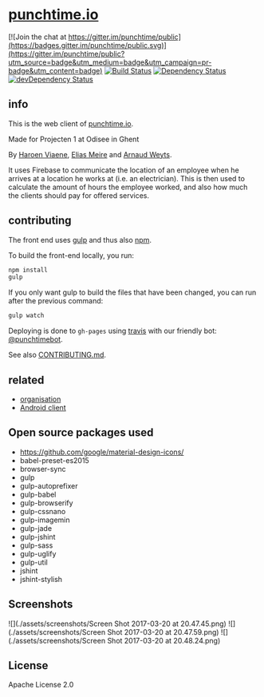 # [punchtime.io](https://punchtime.io)

[![Join the chat at https://gitter.im/punchtime/public](https://badges.gitter.im/punchtime/public.svg)](https://gitter.im/punchtime/public?utm_source=badge&utm_medium=badge&utm_campaign=pr-badge&utm_content=badge) [![Build Status](https://travis-ci.org/punchtime/web.svg?branch=master)](https://travis-ci.org/punchtime/web) [![Dependency Status](https://david-dm.org/punchtime/web.svg)](https://david-dm.org/punchtime/web) [![devDependency Status](https://david-dm.org/punchtime/web/dev-status.svg)](https://david-dm.org/punchtime/web#info=devDependencies)

## info

This is the web client of [punchtime.io](https://punchtime.io).

Made for Projecten 1 at Odisee in Ghent

By [Haroen Viaene](https://haroen.me), [Elias Meire](http://eliasmei.re) and [Arnaud Weyts](https://weyts.xyz).

It uses Firebase to communicate the location of an employee when he arrives at a location he works at (i.e. an electrician). This is then used to calculate the amount of hours the employee worked, and also how much the clients should pay for offered services.

## contributing

The front end uses [gulp](http://gulpjs.com) and thus also [npm](https://www.npmjs.com).

To build the front-end locally, you run:

```sh
npm install
gulp
```

If you only want gulp to build the files that have been changed, you can run after the previous command:

```sh
gulp watch
```

Deploying is done to `gh-pages` using [travis](https://travis-ci.org) with our friendly bot: [@punchtimebot](https://github.com/punchtimebot).

See also [CONTRIBUTING.md](CONTRIBUTING.md).

## related

- [organisation](https://github.com/punchtime/organisation)
- [Android client](https://github.com/punchtime/android)

## Open source packages used

* <https://github.com/google/material-design-icons/>
* babel-preset-es2015
* browser-sync
* gulp
* gulp-autoprefixer
* gulp-babel
* gulp-browserify
* gulp-cssnano
* gulp-imagemin
* gulp-jade
* gulp-jshint
* gulp-sass
* gulp-uglify
* gulp-util
* jshint
* jshint-stylish

## Screenshots

![](./assets/screenshots/Screen Shot 2017-03-20 at 20.47.45.png)
![](./assets/screenshots/Screen Shot 2017-03-20 at 20.47.59.png)
![](./assets/screenshots/Screen Shot 2017-03-20 at 20.48.24.png)

## License

Apache License 2.0
